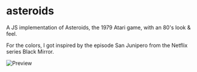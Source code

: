 # asteroids
A JS implementation of Asteroids, the 1979 Atari game, with an 80's look &amp; feel.

For the colors, I got inspired by the episode San Junipero from the Netflix series Black Mirror.

![Preview](https://github.com/davidmontavon/asteroids/blob/master/preview.gif)
